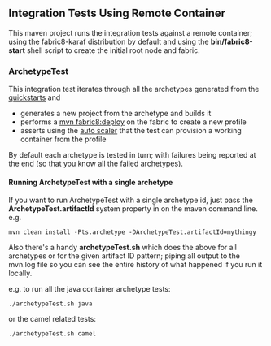 ## Integration Tests Using Remote Container

This maven project runs the integration tests against a remote container; using the fabric8-karaf distribution by default and using the **bin/fabric8-start** shell script to create the initial root node and fabric.

### ArchetypeTest

This integration test iterates through all the archetypes generated from the [quickstarts](https://github.com/fabric8io/fabric8/tree/master/quickstarts) and

* generates a new project from the archetype and builds it
* performs a [mvn fabric8:deploy](http://fabric8.io/gitbook/mavenPlugin.html#using-the-plugin) on the fabric to create a new profile
* asserts using the [auto scaler](http://fabric8.io/gitbook/requirements.html) that the test can provision a working container from the profile

By default each archetype is tested in turn; with failures being reported at the end (so that you know all the failed archetypes).

#### Running ArchetypeTest with a single archetype

If you want to run ArchetypeTest with a single archetype id, just pass the **ArchetypeTest.artifactId** system property in on the maven command line. e.g.

    mvn clean install -Pts.archetype -DArchetypeTest.artifactId=mythingy

Also there's a handy **archetypeTest.sh** which does the above for all archetypes or for the given artifact ID pattern; piping all output to the mvn.log file so you can see the entire history of what happened if you run it locally.

e.g. to run all the java container archetype tests:

    ./archetypeTest.sh java

or the camel related tests:

    ./archetypeTest.sh camel

